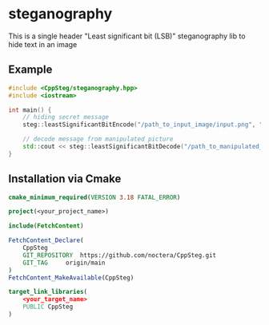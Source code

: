 # steganography

This is a single header "Least significant bit (LSB)" steganography lib to hide text in an image

## Example

```cpp
#include <CppSteg/steganography.hpp>
#include <iostream>

int main() {
    // hiding secret message
    steg::leastSignificantBitEncode("/path_to_input_image/input.png", "/path_to_output_image/output.png", "My secret Message");

    // decode message from manipulated picture
    std::cout << steg::leastSignificantBitDecode("/path_to_manipulated_image/output.png") << std::endl;
}
```


## Installation via Cmake

```cmake
cmake_minimum_required(VERSION 3.18 FATAL_ERROR)

project(<your_project_name>)

include(FetchContent)

FetchContent_Declare(
	CppSteg
	GIT_REPOSITORY	https://github.com/noctera/CppSteg.git
	GIT_TAG		origin/main
)
FetchContent_MakeAvailable(CppSteg)

target_link_libraries(
	<your_target_name>
	PUBLIC CppSteg
)
